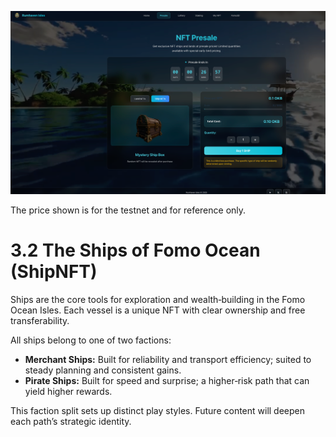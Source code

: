 
![Ship NFT](../presale-ship-nft.png)

The price shown is for the testnet and for reference only.

# 3.2 The Ships of Fomo Ocean (ShipNFT)

 

Ships are the core tools for exploration and wealth‑building in the Fomo Ocean Isles. Each vessel is a unique NFT with clear ownership and free transferability.

All ships belong to one of two factions:
* **Merchant Ships:** Built for reliability and transport efficiency; suited to steady planning and consistent gains.
* **Pirate Ships:** Built for speed and surprise; a higher‑risk path that can yield higher rewards.

This faction split sets up distinct play styles. Future content will deepen each path’s strategic identity.

 
